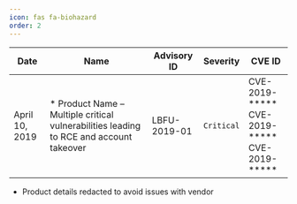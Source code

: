 ```yaml
---
icon: fas fa-biohazard
order: 2
---
```


| Date           | Name                                                                                   | Advisory ID  | Severity | CVE ID         |
|----------------|----------------------------------------------------------------------------------------|--------------|----------|----------------|
| April 10, 2019 | * Product Name – Multiple critical vulnerabilities leading to RCE and account takeover | LBFU-2019-01 | ```Critical``` | CVE-2019-***** <br> CVE-2019-***** <br> CVE-2019-*****  |

* Product details redacted to avoid issues with vendor
